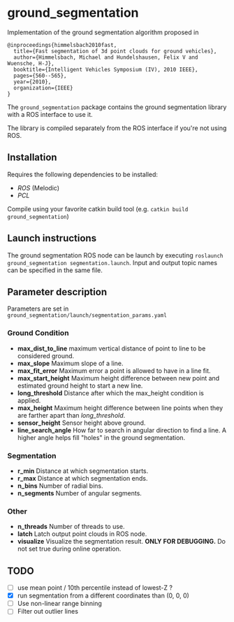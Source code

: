 # ground_segmentation

Implementation of the ground segmentation algorithm proposed in 
```
@inproceedings{himmelsbach2010fast,
  title={Fast segmentation of 3d point clouds for ground vehicles},
  author={Himmelsbach, Michael and Hundelshausen, Felix V and Wuensche, H-J},
  booktitle={Intelligent Vehicles Symposium (IV), 2010 IEEE},
  pages={560--565},
  year={2010},
  organization={IEEE}
}
```
The `ground_segmentation` package contains the ground segmentation library with a ROS interface to use it.

The library is compiled separately from the ROS interface if you're not using ROS.

## Installation

Requires the following dependencies to be installed:

- *ROS* (Melodic)
- *PCL*

Compile using your favorite catkin build tool (e.g. `catkin build ground_segmentation`)

## Launch instructions

The ground segmentation ROS node can be launch by executing `roslaunch ground_segmentation segmentation.launch`.
Input and output topic names can be specified in the same file.

## Parameter description

Parameters are set in `ground_segmentation/launch/segmentation_params.yaml`

### Ground Condition

- **max_dist_to_line**  maximum vertical distance of point to line to be considered ground.
- **max_slope**  Maximum slope of a line.
- **max_fit_error**  Maximum error a point is allowed to have in a line fit.
- **max_start_height**  Maximum height difference between new point and estimated ground height to start a new line.
- **long_threshold**  Distance after which the max_height condition is applied.
- **max_height**  Maximum height difference between line points when they are farther apart than *long_threshold*.
- **sensor_height**  Sensor height above ground.
- **line_search_angle**  How far to search in angular direction to find a line. A higher angle helps fill "holes" in the ground segmentation.

### Segmentation

- **r_min**  Distance at which segmentation starts.
- **r_max**  Distance at which segmentation ends.
- **n_bins**  Number of radial bins.
- **n_segments**  Number of angular segments.

### Other

- **n_threads**  Number of threads to use.
- **latch**  Latch output point clouds in ROS node. 
- **visualize** Visualize the segmentation result. **ONLY FOR DEBUGGING.** Do not set true during online operation.

## TODO

- [ ] use mean point / 10th percentile instead of lowest-Z ?
- [x] run segmentation from a different coordinates than (0, 0, 0)
- [ ] Use non-linear range binning
- [ ] Filter out outlier lines
